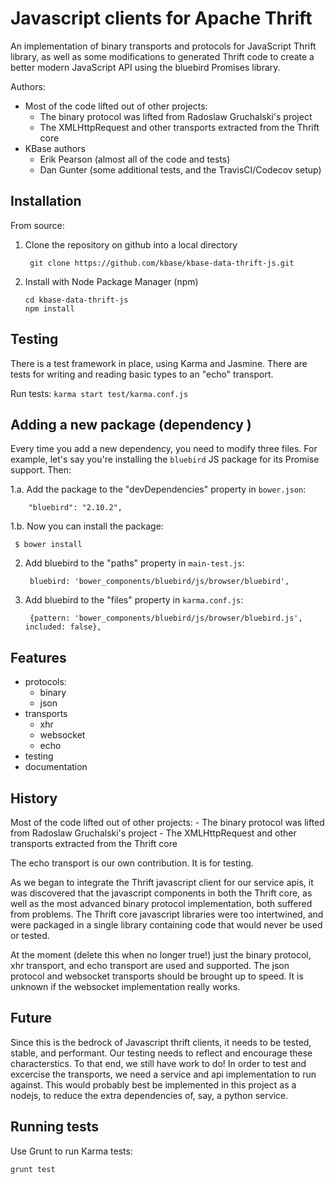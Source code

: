# Javascript clients for Apache Thrift

An implementation of binary transports and protocols for JavaScript Thrift library,
as well as some modifications to generated Thrift code to create a better modern
JavaScript API using the bluebird Promises library.

Authors: 

* Most of the code lifted out of other projects:
    - The binary protocol was lifted from Radoslaw Gruchalski's project
    - The XMLHttpRequest and other transports extracted from the Thrift core
* KBase authors
    - Erik Pearson (almost all of the code and tests)
    - Dan Gunter (some additional tests, and the TravisCI/Codecov setup)

## Installation

From source:

1. Clone the repository on github into a local directory

        git clone https://github.com/kbase/kbase-data-thrift-js.git

2.  Install with Node Package Manager (npm)

        cd kbase-data-thrift-js
        npm install

## Testing

There is a test framework in place, using Karma and Jasmine. There are tests for writing and reading basic types to an "echo" transport.

Run tests: `karma start test/karma.conf.js`

## Adding a new package (dependency )

Every time you add a new dependency, you need to modify three files. For example, let's say you're installing the `bluebird` JS package for its Promise support. Then:

1.a. Add the package to the "devDependencies" property in `bower.json`:

        "bluebird": "2.10.2",

1.b. Now you can install the package:

     $ bower install

2. Add bluebird to the "paths" property in `main-test.js`:

        bluebird: 'bower_components/bluebird/js/browser/bluebird',

3. Add bluebird to the "files" property in `karma.conf.js`:
      
        {pattern: 'bower_components/bluebird/js/browser/bluebird.js', included: false},

## Features

- protocols:
    - binary
    - json
- transports
    - xhr
    - websocket
    - echo
- testing
- documentation

## History

Most of the code lifted out of other projects:
    - The binary protocol was lifted from Radoslaw Gruchalski's project
    - The XMLHttpRequest and other transports extracted from the Thrift core

The echo transport is our own contribution. It is for testing.

As we began to integrate the Thrift javascript client for our service apis, it was discovered that the javascript components in both the Thrift core, as well as the most advanced binary protocol implementation, both suffered from problems. The Thrift core javascript libraries were too intertwined, and were packaged in a single library containing code that would never be used or tested.

At the moment (delete this when no longer true!) just the binary protocol, xhr transport, and echo transport are used and supported. The json protocol and websocket transports should be brought up to speed. It is unknown if the websocket implementation really works.

## Future 

Since this is the bedrock of Javascript thrift clients, it needs to be tested, stable, and performant. Our testing needs to reflect and encourage these characterstics. To that end, we still have work to do! In order to test and excercise the transports, we need a service and api implementation to run against. This would probably best be implemented in this project as a nodejs, to reduce the extra dependencies of, say, a python service.


## Running tests

Use Grunt to run Karma tests:

    grunt test    

